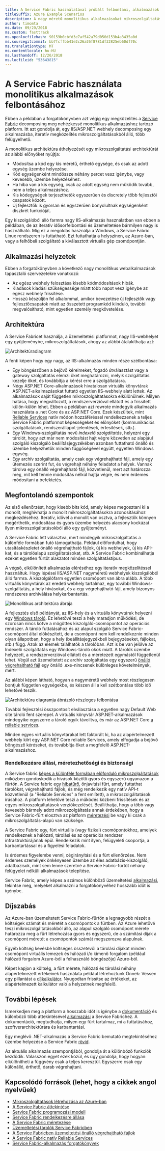 ```yaml
---
title: A Service Fabric használatával próbált felbontani, alkalmazások
titleSuffix: Azure Example Scenarios
description: A nagy méretű monolitikus alkalmazásokat mikroszolgáltatásokra bonthatja fel.
author: timomta
ms.date: 09/20/2018
ms.custom: fasttrack
ms.openlocfilehash: 90159b0cbfd3e7af542a79d050d153b4a3435a0d
ms.sourcegitcommit: bb7fcffbb41e2c26a26f8781df32825eb60df70c
ms.translationtype: MT
ms.contentlocale: hu-HU
ms.lasthandoff: 12/20/2018
ms.locfileid: "53643815"
---
```

# <a name="using-service-fabric-to-decompose-monolithic-applications"></a>A Service Fabric használata monolitikus alkalmazások felbontásához

Ebben a példában a forgatókönyvben azt végig egy megközelítés a [Service Fabric](/azure/service-fabric/service-fabric-overview) decomposing meg nehézkessé monolitikus alkalmazáshoz tartozó platform. Itt azt gondolja át, egy IIS/ASP.NET webhely decomposing egy alkalmazásba, iteratív megközelítés mikroszolgáltatásokból álló, több felügyelhető.

A monolitikus architektúra áthelyezését egy mikroszolgáltatási architektúrát az alábbi előnyöket nyújtja:

- Módosítsa a kód egy kis méretű, érthető egysége, és csak az adott egység üzembe helyezése.
- Kód egységenként mindössze néhány percet vesz igénybe, vagy kevesebb, üzembe helyezéséhez.
- Ha hiba van a kis egység, csak az adott egység nem működik tovább, nem a teljes alkalmazáshoz.
- Kis kódegységek terjeszthetők egyszerűen és discretely több fejlesztői csapatok között.
- Új fejlesztők is gyorsan és egyszerűen bonyolultnak egységenként diszkrét funkcióját.

Egy kiszolgálóból álló farmra nagy IIS-alkalmazás használatban van ebben a példában, de az iteratív idősorfelbontási és üzemeltetése bármilyen nagy is használható. Míg ez a megoldás használja a Windows, a Service Fabric Linux rendszeren is futtatható. Ezt futtathatja a helyszínen, az Azure-ban, vagy a felhőbeli szolgáltató a kiválasztott virtuális gép csomópontján.

## <a name="relevant-use-cases"></a>Alkalmazási helyzetek

Ebben a forgatókönyvben a következő nagy monolitikus webalkalmazások tapasztaló szervezetekre vonatkozó:

- Az egész webhely felosztása kisebb kódmódosítások hibák.
- Kiadások kiadási szükségessége miatt több napot vesz igénybe az egész webhely frissítése.
- Hosszú készüljön fel alkalommal, amikor bevezetése új fejlesztők vagy fejlesztőcsapatok miatt az összetett programkód kiinduló, további megvalósítható, mint egyetlen személy megkövetelése.

## <a name="architecture"></a>Architektúra

A Service Fabricet használja, a üzemeltetési platformot, nagy IIS-webhelyet egy gyűjteménybe, mikroszolgáltatások, ahogy az alábbi átalakíthatja azt:

![Architektúradiagram](./media/architecture-service-fabric-complete.png)

A fenti képen hogy egy nagy, az IIS-alkalmazás minden része szétbontása:

- Egy böngészőben a bejövő kérelmeket, fogadó útválasztást vagy a gateway szolgáltatás elemzi őket meghatározni, melyik szolgáltatás kezelje őket, és továbbítja a kérést erre a szolgáltatásra.
- Négy ASP.NET Core-alkalmazások hivatalosan virtuális könyvtárak ASP.NET-alkalmazásokat futtató egyetlen IIS-webhely alatt lettek. Az alkalmazások saját független mikroszolgáltatásokra elkülönülnek. Milyen hatása, hogy megváltozott, a rendszerverzióval ellátott és a frissített külön-külön lehet. Ebben a példában azt rewrote mindegyik alkalmazás használata a .net Core és az ASP.NET Core. Ezek készültek, mint [Reliable Services](/azure/service-fabric/service-fabric-reliable-services-introduction) natív módon hozzáféréssel rendelkezzenek a teljes Service Fabric platformot képességeket és előnyöket (kommunikációs szolgáltatások, rendszerállapot-jelentések, értesítések, stb.).
- Egy Windows-szolgáltatás nevű *indexelő szolgáltatás*, helyezni egy tárolót, hogy azt már nem módosítást hajt végre közvetlen az alapjául szolgáló kiszolgáló beállításjegyzékében azonban futtatható önálló és üzembe helyezhetők minden függőségével együtt, egyetlen Windows egység.
- Egy archív szolgáltatás, amely csak egy végrehajtható fájl, amely egy ütemezés szerint fut, és végrehajt néhány feladatot a helyek. Vannak tárolva egy önálló végrehajtható fájl, közvetlenül, mert azt határozza meg, mit kell tennie módosítás nélkül hajtja végre, és nem érdemes módosítani a befektetés.

## <a name="considerations"></a>Megfontolandó szempontok

Az első ellenőrzést, hogy kisebb bits kód, amely képes megosztani ki a monolit, meghívhatja a monolit mikroszolgáltatásokra azonosításához megkezdéséhez. Iteratív, idővel a monolit van osztva, a fejlesztők könnyen megérthetik, módosítása és gyors üzembe helyezés alacsony kockázat ilyen mikroszolgáltatásokból álló egy gyűjteményt.

A Service Fabric lett választva, mert mindegyik mikroszolgáltatás a különféle formában futó támogathatja. Például előfordulhat, hogy utasításkészletet önálló végrehajtható fájlok, új kis webhelyek, új kis API-kat, és a tárolóalapú szolgáltatásokat, stb. A Service Fabric kombinálhatja ezeket egyetlen fürtöt alakzatot minden szolgáltatástípus.

A végső, elkülönített alkalmazás eléréséhez egy iteratív megközelítéssel használtuk. Hogy lépései IIS/ASP.NET nagyméretű webhelyek kiszolgálóból álló farmra. A kiszolgálófarm egyetlen csomópont van ábra alább. A több virtuális könyvtárak az eredeti webhely tartalmaz, egy további Windows-szolgáltatás, a hely hívásokat, és a egy végrehajtható fájl, amely bizonyos rendszeres archiválása helykarbantartás.

![Monolitikus architektúra ábrája](./media/architecture-service-fabric-monolith.png)

A fejlesztés első példányát, az IIS-hely és a virtuális könyvtárak helyezni egy [Windows tároló](/azure/service-fabric/service-fabric-containers-overview). Ez lehetővé teszi a hely maradjon működési, de szorosan nincs kötve a mögöttes kiszolgáló-csomópontot az operációs rendszer. A tároló futtatásához és az alapul szolgáló Service Fabric-csomópont által előkészített, de a csomópont nem kell rendelkeznie minden olyan állapotban, hogy a hely (beállításjegyzékbeli bejegyzéseket, fájlokat, stb.) függ. Azok az elemek találhatók a tárolóban. Azt is be van jelölve az Indexelő szolgáltatás egy Windows-tároló okok miatt. A tárolók üzembe helyezett, a rendszerverzióval ellátott és a méretezett egymástól függetlenül lehet. Végül azt üzemeltetett az archív szolgáltatás egy egyszerű [önálló végrehajtható fájl](/azure/service-fabric/service-fabric-guest-executables-introduction) egy önálló .exe-nincsenek különleges követelmények, mert.

Az alábbi képen látható, hogyan a nagyméretű webhely most részlegesen bontjuk független egységekbe, és készen áll a kell szétbontása több idő lehetővé teszik.

![Architektúra diagramja ábrázoló részleges felbontása](./media/architecture-service-fabric-midway.png)

További fejlesztési összpontosít elválasztása a egyetlen nagy Default Web site tároló fent szerepel. A virtuális könyvtár ASP.NET-alkalmazások mindegyike egyszerre a tároló egyik távolítva, és már az ASP.NET Core [a reliable services](/azure/service-fabric/service-fabric-reliable-services-introduction).

Minden egyes virtuális könyvtárakat lett faktorált ki, ha az alapértelmezett webhely kiírt egy ASP.NET Core reliable Services, amely elfogadja a bejövő böngésző kéréseket, és továbbítja őket a megfelelő ASP.NET-alkalmazáshoz.

### <a name="availability-scalability-and-security"></a>Rendelkezésre állási, méretezhetőségi és biztonsági

A Service fabric [képes a különféle formában előforduló mikroszolgáltatások](/azure/service-fabric/service-fabric-choose-framework) miközben gondoskodik a hívások közötti gyors és egyszerű ugyanazon a fürtön. A Service fabric egy [hibatűrő](/azure/service-fabric/service-fabric-availability-services), önjavítási fürt, amely futtathat tárolókat, végrehajtható fájlok, és még rendelkezik egy natív API-t közvetlenül (a "Reliable Services" a fent említett), a mikroszolgáltatások írásához. A platform lehetővé teszi a működés közbeni frissítések és az egyes mikroszolgáltatások verziókezelését. Beállíthatja, hogy a több vagy kevesebb bármely adott mikroszolgáltatás annak érdekében, hogy a Service Fabric-fürt elosztva az platform [méretezési](/azure/service-fabric/service-fabric-concepts-scalability) be vagy ki csak a mikroszolgáltatás-alapú van szüksége.

A Service Fabric egy, fürt virtuális (vagy fizikai) csomópontokhoz, amelyek rendelkeznek a hálózati, tárolási és az operációs rendszer infrastruktúrájának épül. Rendelkezik mint ilyen, felügyeleti csoportja, a karbantartással és a figyelési feladatok.

Is érdemes figyelembe venni, cégirányítási és a fürt ellenőrzése. Nem érdemes személyek önkényesen üzembe az éles adatbázis-kiszolgáló, adatbázisok, mint sem lenne szeretné a Service Fabric-fürtöt néhány felügyelet nélküli alkalmazások telepítése.

Service Fabric, amely képes a számos különböző üzemeltetési [alkalmazási](/azure/service-fabric/service-fabric-application-scenarios), tekintse meg, melyeket alkalmazni a forgatókönyvéhez hosszabb időt is igénybe.

## <a name="pricing"></a>Díjszabás

Az Azure-ban üzemeltetett Service Fabric-fürtön a legnagyobb részét a költségek számát és méretét a csomópontok a fürtben. Az Azure lehetővé teszi mikroszolgáltatásokból álló, az alapul szolgáló csomópont mérete határozza meg a fürt létrehozása gyors és egyszerű, de a számítási díjak a csomópont méretét a csomópontok számát megszorozva alapulnak.

Egyéb költség kevésbé költséges összetevői a tárolási díjakat minden csomópont virtuális lemezek és hálózati i/o kimenő forgalom (például hálózati forgalom Azure-ból a felhasználó böngészője) Azure-ból.

Képet kapjon a költség, a fürt mérete, hálózati és tárolási néhány alapértelmezett értékeinek használata például létrehoztunk Önnek: Vessen egy pillantást a [díjkalkulátor](https://azure.com/e/52dea096e5844d5495a7b22a9b2ccdde). Nyugodtan frissítse az értékeket, az alapértelmezett kalkulátor való a helyzetnek megfelelő.

## <a name="next-steps"></a>További lépések

Ismerkedjen meg a platform a hosszabb időt is igénybe a [dokumentáció](/azure/service-fabric/service-fabric-overview) és különböző több áttekintésével [alkalmazási](/azure/service-fabric/service-fabric-application-scenarios) a Service Fabrichez. A dokumentáció, megtudhatja, milyen egy fürt tartalmaz, mi a futtatásához, szoftverarchitektúrára és karbantartási.

Egy meglévő .NET-alkalmazás a Service Fabric bemutató megtekintéséhez üzembe helyezése a Service Fabric [rövid](/azure/service-fabric/service-fabric-quickstart-dotnet).

Az aktuális alkalmazás szempontjából, gondolja át a különböző funkciók kezdődik. Válasszon egyet ezek közül, és úgy gondolja, hogy hogyan elkülönítheti a függvény csak a teljes keresztül. Egyszerre csak egy különálló, érthető, darab végrehajtani.

## <a name="related-resources"></a>Kapcsolódó források (lehet, hogy a cikkek angol nyelvűek)

- [Mikroszolgáltatások létrehozása az Azure-ban](/azure/architecture/microservices)
- [A Service Fabric áttekintése](/azure/service-fabric/service-fabric-overview)
- [Service Fabric programozási modell](/azure/service-fabric/service-fabric-choose-framework)
- [Service Fabric rendelkezésre állása](/azure/service-fabric/service-fabric-availability-services)
- [A Service Fabric méretezése](/azure/service-fabric/service-fabric-concepts-scalability)
- [Üzemeltetési tárolók Service Fabricben](/azure/service-fabric/service-fabric-containers-overview)
- [A Service Fabricben üzemeltetési önálló végrehajtható fájlok](/azure/service-fabric/service-fabric-guest-executables-introduction)
- [A Service Fabric natív Reliable Services](/azure/service-fabric/service-fabric-reliable-services-introduction)
- [Service Fabric-alkalmazás forgatókönyvek](/azure/service-fabric/service-fabric-application-scenarios)